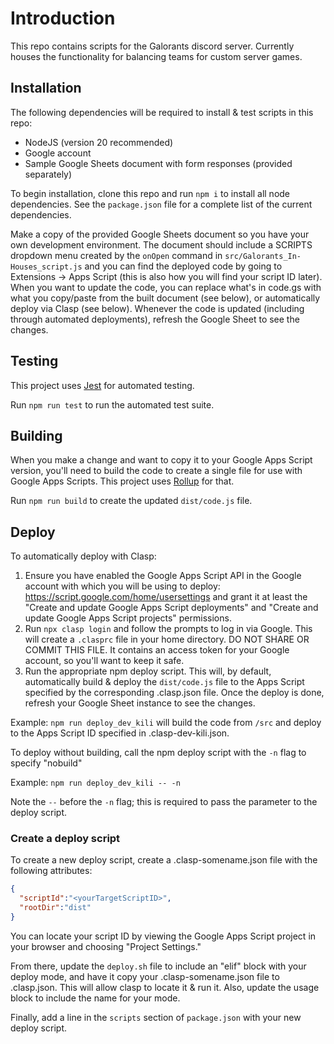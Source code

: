 # Introduction

This repo contains scripts for the Galorants discord server. Currently houses the functionality for balancing teams for custom server games.

## Installation

The following dependencies will be required to install & test scripts in this repo:

- NodeJS (version 20 recommended)
- Google account
- Sample Google Sheets document with form responses (provided separately)

To begin installation, clone this repo and run `npm i` to install all node dependencies. See the `package.json` file for a complete list of the current dependencies.

Make a copy of the provided Google Sheets document so you have your own development environment. The document should include a SCRIPTS dropdown menu created by the `onOpen` command in `src/Galorants_In-Houses_script.js` and you can find the deployed code by going to Extensions -> Apps Script (this is also how you will find your script ID later). When you want to update the code, you can replace what's in code.gs with what you copy/paste from the built document (see below), or automatically deploy via Clasp (see below). Whenever the code is updated (including through automated deployments), refresh the Google Sheet to see the changes.

## Testing

This project uses [Jest](https://jestjs.io/) for automated testing.

Run `npm run test` to run the automated test suite.

## Building

When you make a change and want to copy it to your Google Apps Script version, you'll need to build the code to create a single file for use with Google Apps Scripts. This project uses [Rollup](https://rollupjs.org) for that.

Run `npm run build` to create the updated `dist/code.js` file.

## Deploy

To automatically deploy with Clasp:

1. Ensure you have enabled the Google Apps Script API in the Google account with which you will be using to deploy: https://script.google.com/home/usersettings and grant it at least the "Create and update Google Apps Script deployments" and "Create and update Google Apps Script projects" permissions.
2. Run `npx clasp login` and follow the prompts to log in via Google. This will create a `.clasprc` file in your home directory. DO NOT SHARE OR COMMIT THIS FILE. It contains an access token for your Google account, so you'll want to keep it safe.
3. Run the appropriate npm deploy script. This will, by default, automatically build & deploy the `dist/code.js` file to the Apps Script specified by the corresponding .clasp.json file. Once the deploy is done, refresh your Google Sheet instance to see the changes.

Example: `npm run deploy_dev_kili` will build the code from `/src` and deploy to the Apps Script ID specified in .clasp-dev-kili.json.

To deploy without building, call the npm deploy script with the `-n` flag to specify "nobuild"

Example: `npm run deploy_dev_kili -- -n`

Note the `--` before the `-n` flag; this is required to pass the parameter to the deploy script.

### Create a deploy script

To create a new deploy script, create a .clasp-somename.json file with the following attributes:

``` JSON
{
  "scriptId":"<yourTargetScriptID>",
  "rootDir":"dist"
}
```

You can locate your script ID by viewing the Google Apps Script project in your browser and choosing "Project Settings."

From there, update the `deploy.sh` file to include an "elif" block with your deploy mode, and have it copy your .clasp-somename.json file to .clasp.json. This will allow clasp to locate it & run it. Also, update the usage block to include the name for your mode.

Finally, add a line in the `scripts` section of `package.json` with your new deploy script.
